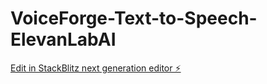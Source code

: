 # VoiceForge-Text-to-Speech-ElevanLabAI

[Edit in StackBlitz next generation editor ⚡️](https://stackblitz.com/~/github.com/ashishpatel26/VoiceForge-Text-to-Speech-ElevanLabAI)